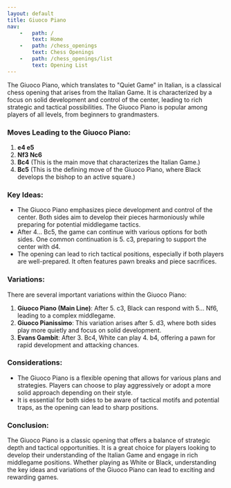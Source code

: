```yaml
---
layout: default
title: Giuoco Piano
nav:
    -   path: /
        text: Home
    -   path: /chess_openings
        text: Chess Openings
    -   path: /chess_openings/list
        text: Opening List
---
```


The Giuoco Piano, which translates to "Quiet Game" in Italian, is a classical chess opening that arises from the Italian Game. It is characterized by a focus on solid development and control of the center, leading to rich strategic and tactical possibilities. The Giuoco Piano is popular among players of all levels, from beginners to grandmasters.

### Moves Leading to the Giuoco Piano:

1. **e4 e5**
2. **Nf3 Nc6**
3. **Bc4** (This is the main move that characterizes the Italian Game.)
4. **Bc5** (This is the defining move of the Giuoco Piano, where Black develops the bishop to an active square.)

### Key Ideas:

- The Giuoco Piano emphasizes piece development and control of the center. Both sides aim to develop their pieces harmoniously while preparing for potential middlegame tactics.
- After 4... Bc5, the game can continue with various options for both sides. One common continuation is 5. c3, preparing to support the center with d4.
- The opening can lead to rich tactical positions, especially if both players are well-prepared. It often features pawn breaks and piece sacrifices.

### Variations:

There are several important variations within the Giuoco Piano:

1. **Giuoco Piano (Main Line)**: After 5. c3, Black can respond with 5... Nf6, leading to a complex middlegame.
2. **Giuoco Pianissimo**: This variation arises after 5. d3, where both sides play more quietly and focus on solid development.
3. **Evans Gambit**: After 3. Bc4, White can play 4. b4, offering a pawn for rapid development and attacking chances.

### Considerations:

- The Giuoco Piano is a flexible opening that allows for various plans and strategies. Players can choose to play aggressively or adopt a more solid approach depending on their style.
- It is essential for both sides to be aware of tactical motifs and potential traps, as the opening can lead to sharp positions.

### Conclusion:

The Giuoco Piano is a classic opening that offers a balance of strategic depth and tactical opportunities. It is a great choice for players looking to develop their understanding of the Italian Game and engage in rich middlegame positions. Whether playing as White or Black, understanding the key ideas and variations of the Giuoco Piano can lead to exciting and rewarding games.